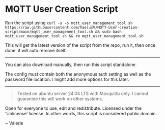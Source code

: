 # MQTT User Creation Script

Run the script using ```curl -s -o mqtt_user_management_tool.sh https://raw.githubusercontent.com/VaeluxV/MQTT-User-creation-script/main/mqtt_user_management_tool.sh && sudo bash mqtt_user_management_tool.sh && rm mqtt_user_management_tool.sh```

This will get the latest version of the script from the repo, run it, then once done, it will auto remove itself.

---

You can also download manually, then run this script standalone.

The config must contain both the anonymous auth setting as well as the password file location. I might add more options for this later.

---

> Tested on ubuntu server 24.04 LTS with Mosquitto only. I cannot guarantee this will work on other systems.

Open for everyone to use, edit and redistribute. Licensed under the 'Unlicense' license. In other words, this script is considered public domain.

~ Valerie